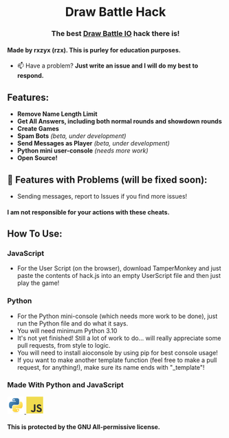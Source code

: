 <h1 align="center">Draw Battle Hack</h1>
<h3 align="center">The best <a href="https://drawbattle.io/">Draw Battle IO</a> hack there is!</h3>

#### Made by rxzyx (rzx). This is purley for education purposes.
- 📫 Have a problem? **Just write an issue and I will do my best to respond.**

## Features:

- **Remove Name Length Limit**
- **Get All Answers, including both normal rounds and showdown rounds**
- **Create Games**
- **Spam Bots** *(beta, under development)*
- **Send Messages as Player** *(beta, under development)*
- **Python mini user-console** *(needs more work)*
- **Open Source!**

## 🤖 Features with Problems (will be fixed soon):

- Sending messages, report to Issues if you find more issues!

#### I am not responsible for your actions with these cheats.

## How To Use:

### JavaScript
- For the User Script (on the browser), download TamperMonkey and just paste the contents of hack.js into an empty UserScript file and then just play the game!

### Python
- For the Python mini-console (which needs more work to be done), just run the Python file and do what it says.
- You will need minimum Python 3.10
- It's not yet finished! Still a lot of work to do... will really appreciate some pull requests, from style to logic.
- You will need to install aioconsole by using pip for best console usage!
- If you want to make another template function (feel free to make a pull request, for anything!), make sure its name ends with "_template"!

<h3 align="left">Made With Python and JavaScript</h3>
<p align="left"> <a href="https://www.python.org/" target="_blank" rel="noreferrer"> <img src="https://raw.githubusercontent.com/devicons/devicon/master/icons/python/python-original.svg" alt="javascript" width="40" height="40"/> </a><a href="https://developer.mozilla.org/en-US/docs/Web/JavaScript" target="_blank" rel="noreferrer"> <img src="https://raw.githubusercontent.com/devicons/devicon/master/icons/javascript/javascript-original.svg" alt="javascript" width="40" height="40"/> </a> </p>

#### This is protected by the GNU All-permissive license.
